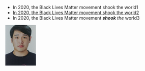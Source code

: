 * In 2020, the Black Lives Matter movement shook the world1
* [In 2020, the Black Lives Matter movement shook the world2](https://www.aljazeera.com/features/2020/12/31/2020-the-year-black-lives-matter-shook-the-world)
* In 2020, the Black Lives Matter movement _**shook**_ _the_ world3

![안보일걸?](사진.jpg)
